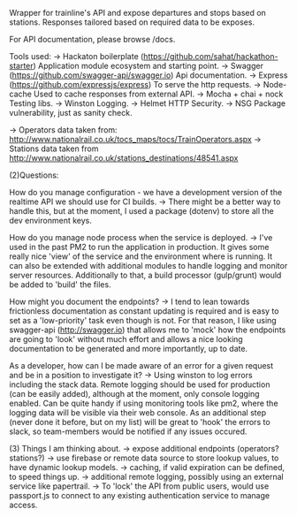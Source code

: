 Wrapper for trainline's API and expose departures and stops based on stations.
Responses tailored based on required data to be exposes.

For API documentation, please browse /docs.

Tools used:
-> Hackaton boilerplate (https://github.com/sahat/hackathon-starter)
    Application module ecosystem and starting point.
-> Swagger (https://github.com/swagger-api/swagger.io)
    Api documentation.
-> Express (https://github.com/expressjs/express)
    To serve the http requests.
-> Node-cache
    Used to cache responses from external API.
-> Mocha + chai + nock
    Testing libs.
-> Winston 
    Logging.
-> Helmet
    HTTP Security.
-> NSG
    Package vulnerability, just as sanity check.

-> Operators data taken from: http://www.nationalrail.co.uk/tocs_maps/tocs/TrainOperators.aspx
-> Stations data taken from http://www.nationalrail.co.uk/stations_destinations/48541.aspx

(2)Questions:

How do you manage configuration - we have a development version of the realtime API we should use for CI builds.
-> There might be a better way to handle this, but at the moment, I used a package (dotenv) to store all the dev environment keys.

How do you manage node process when the service is deployed.
-> I've used in the past PM2 to run the application in production. It gives some really nice 'view' of the service and the environment
where is running. It can also be extended with additional modules to handle logging and monitor server resources. Additionally to that,
a build processor (gulp/grunt) would be added to 'build' the files.

How might you document the endpoints?
-> I tend to lean towards frictionless documentation as constant updating is required and is easy to set as a 'low-priority' task even though is not.
For that reason, I like using swagger-api (http://swagger.io) that allows me to 'mock' how the endpoints are going to 'look' without much effort and allows a nice looking documentation to be generated and more importantly, up to date.

As a developer, how can I be made aware of an error for a given request and be in a position to investigate it?
-> Using winston to log errors including the stack data. Remote logging should be used for production (can be easily added), although at the moment, only console logging enabled.
Can be quite handy if using monitoring tools like pm2, where the logging data will be visible via their web console. As an additional step (never done it before, but on my list)
will be great to 'hook' the errors to slack, so team-members would be notified if any issues occured.

(3) Things I am thinking about.
-> expose additional endpoints (operators? stations?)
-> use firebase or remote data source to store lookup values, to have dynamic lookup models.
-> caching, if valid expiration can be defined, to speed things up.
-> additional remote logging, possibly using an external service like papertrail.
-> To 'lock' the API from public users, would use passport.js to connect to any existing authentication service to manage access. 